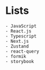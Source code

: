 # Lists

```
- JavaScript
- React.js
- Typescript
- Next.js
- Zustand
- react-query
- formik
- storybook
```

